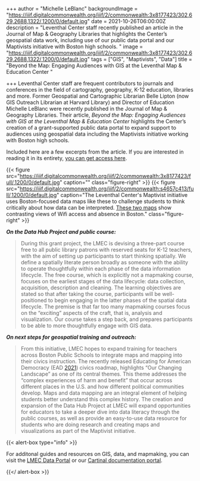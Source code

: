+++
author = "Michelle LeBlanc"
backgroundImage = "https://iiif.digitalcommonwealth.org/iiif/2/commonwealth:3x8177423/302,629,2688,1322/,1200/0/default.jpg"
date = 2021-10-26T06:00:00Z
description = "Leventhal Center staff recently published an article in the Journal of Map & Geography Libraries that highlights the Center’s geospatial data work, including use of our public data portal and our Maptivists initiative with Boston high schools. "
image = "https://iiif.digitalcommonwealth.org/iiif/2/commonwealth:3x8177423/302,629,2688,1322/,1200/0/default.jpg"
tags = ["GIS", "Maptivists", "Data"]
title = "Beyond the Map: Engaging Audiences with GIS at the Leventhal Map & Education Center "

+++
Leventhal Center staff are frequent contributors to journals and conferences in the field of cartography, geography, K-12 education, libraries and more. Former Geospatial and Cartographic Librarian Belle Lipton (now GIS Outreach Librarian at Harvard Library) and Director of Education Michelle LeBlanc were recently published in the Journal of Map & Geography Libraries. Their article, _Beyond the Map: Engaging Audiences with GIS at the Leventhal Map & Education Center_ highlights the Center’s creation of a grant-supported public data portal to expand support to audiences using geospatial data including the Maptivists initiative working with Boston high schools.

Included here are a few excerpts from the article. If you are interested in reading it in its entirety, [you can get access here](https://www.tandfonline.com/doi/full/10.1080/15420353.2021.1944949).

{{< figure src="https://iiif.digitalcommonwealth.org/iiif/2/commonwealth:3x8177423/full/,1200/0/default.jpg" caption="" class="figure-right" >}}
{{< figure src="https://iiif.digitalcommonwealth.org/iiif/2/commonwealth:s4657c413/full/,1200/0/default.jpg" caption="The Leventhal Center's Maptivist initiative uses Boston-focused data maps like these to challenge students to think critically about how data can be interpreted. [These two maps](https://collections.leventhalmap.org/search?utf8=✓&search_field=all_fields&q=Huffman+wi-fi&search_field=all_fields) show contrasting views of Wifi access and absence in Boston." class="figure-right" >}}

**_On the Data Hub Project and public course:_**

> During this grant project, the LMEC is devising a three-part course free to all public library patrons with reserved seats for K-12 teachers, with the aim of setting up participants to start thinking spatially. We define a spatially literate person broadly as someone with the ability to operate thoughtfully within each phase of the data information lifecycle. The free course, which is explicitly not a mapmaking course, focuses on the earliest stages of the data lifecycle: data collection, acquisition, description and cleaning. The learning objectives are stated so that after taking the course, participants will be well-positioned to begin engaging in the latter phases of the spatial data lifecycle. The premise is that far too many mapmaking courses focus on the “exciting” aspects of the craft, that is, analysis and visualization. Our course takes a step back, and prepares participants to be able to more thoughtfully engage with GIS data.

**_On next steps for geospatial training and outreach:_**

> From this initiative, LMEC hopes to expand training for teachers across Boston Public Schools to integrate maps and mapping into their civics instruction. The recently released Educating for American Democracy (EAD [2021](https://www.tandfonline.com/eprint/WVNVSXT9NVKQWFNVINCU/full?target=10.1080/15420353.2021.1944949)) civics roadmap, highlights “Our Changing Landscape” as one of its central themes. This theme addresses the “complex experiences of harm and benefit” that occur across different places in the U.S. and how different political communities develop. Maps and data mapping are an integral element of helping students better understand this complex history. The creation and expansion of the Data Hub Project at LMEC will expand opportunities for educators to take a deeper dive into data literacy through the public courses, as well as provide an easy-to-use data resource for students who are doing research and creating maps and visualizations as part of the Maptivist initiative.

{{< alert-box type="info" >}}

For additonal guides and resources on GIS, data, and mapmaking, you can visit the [LMEC Data Portal](https://data.leventhalmap.org/#/)  or our [Cartinal documentation portal](https://cartinal.leventhalmap.org/).

{{</ alert-box >}}